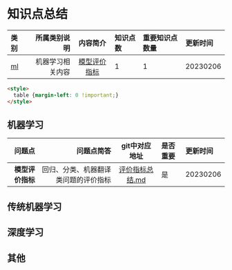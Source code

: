 # 知识点总结


| 类别 | 所属类别说明 | 内容简介 | 知识点数 | 重要知识点数量 | 更新时间
|:- |-: | :-: | :-  | :- | :- 
|[ml](#机器学习) | 机器学习相关内容 | [模型评价指标](#评价指标) | 1 | 1 | 20230206

```html
<style>
  table {margin-left: 0 !important;}
</style>
```

## 机器学习


| 问题点 | 问题点简答 | git中对应地址 | 是否重要 | 更新时间
|-: |-: | :-:  | :- | :-
|<b id="评价指标">模型评价指标</b> | 回归、分类、机器翻译类问题的评价指标 | [评价指标总结.md](https://github.com/w666x/summary_nlp/blob/main/ml/评价指标总结.md)| 是 | 20230206


## 传统机器学习


## 深度学习


## 其他
